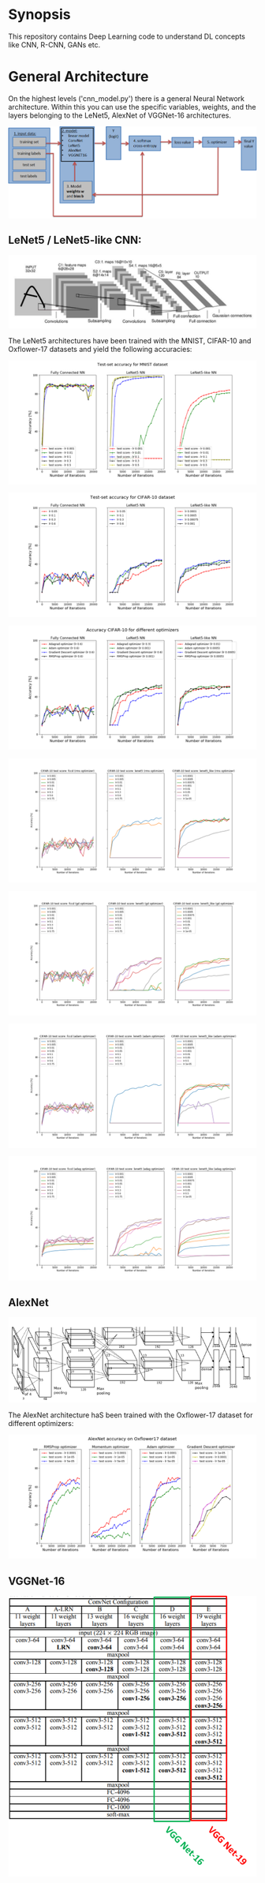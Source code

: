 # Synopsis

This repository contains Deep Learning code to understand DL concepts like CNN, R-CNN, GANs etc. 

# General Architecture
On the highest levels ('cnn_model.py') there is a general Neural Network architecture. Within this you can use the specific variables, weights, and the layers belonging to the LeNet5, AlexNet of VGGNet-16 architectures. 

![general model](/figures/tensorflow_model.png?raw=true "Tensorfow model architecture")



## LeNet5 / LeNet5-like CNN:
![LeNet5 architecture](/figures/lenet5_architecture.png?raw=true "LeNet5 Architecture")



The LeNet5 architectures have been trained with the MNIST, CIFAR-10 and Oxflower-17 datasets and yield the following accuracies:


![LeNet5 test score on MNIST](/figures/mnist_test_score.png?raw=true)

![LeNet5 test score on CIFAR-10](/figures/cifar10_test_score.png?raw=true)

![LeNet5 test score on CIFAR-10 for different optimizers](/figures/cifar10_test_score_optimizers.png?raw=true)

![LeNet5 test score on CIFAR-10 for RMS optimizer](/figures/cifar10_test_accuracies_rms_optimizer.png?raw=true)

![LeNet5 test score on CIFAR-10 for Gradient Descent Optimizer](/figures/cifar10_test_accuracies_gd_optimizer.png?raw=true)

![LeNet5 test score on CIFAR-10 for Adam optimizer](/figures/cifar10_test_accuracies_adam_optimizer.png?raw=true)

![LeNet5 test score on CIFAR-10 for Adagrad optimizer](/figures/cifar10_test_accuracies_adag_optimizer.png?raw=true)



## AlexNet
![AlexNet architecture](/figures/alexnet_architecture.png?raw=true "AlexNet Architecture")

The AlexNet architecture haS been trained with the Oxflower-17 dataset for different optimizers:

![AlexNet test score on Oxflower-17 dataset for different optimizers](/figures/alexnet_test_score_different_optimizers.png?raw=true)



## VGGNet-16

![VGGNet-16 architecture](/figures/vggnet_architecture.PNG?raw=true "VGGNet-16 Architecture")
